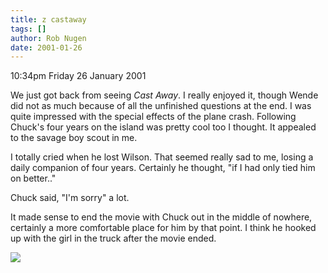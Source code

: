 ```yaml
---
title: z castaway
tags: []
author: Rob Nugen
date: 2001-01-26
---
```


<p class=date>10:34pm Friday 26 January 2001</p>

<p>We just got back from seeing <em>Cast Away</em>.  I
really enjoyed it, though Wende did not as much
because of all the unfinished questions at the end.  I
was quite impressed with the special effects of the
plane crash.  Following Chuck's four years on the
island was pretty cool too I thought.  It appealed to
the savage boy scout in me.</p>

<p>I totally cried when he lost Wilson.  That seemed
really sad to me, losing a daily companion of four
years.  Certainly he thought, "if I had only tied him
on better.."</p>

<p>Chuck said, "I'm sorry" a lot.</p>

<p>It made sense to end the movie with Chuck out in
the middle of nowhere, certainly a more comfortable
place for him by that point.  I think he hooked up
with the girl in the truck after the movie ended.</p>

<p><img src="/images/rob/wL-ROB.gif"/></p>
